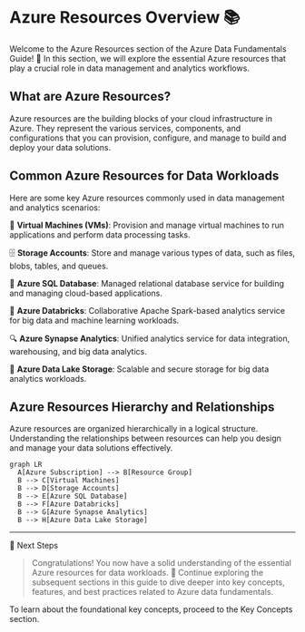 # Azure Resources Overview 📚

Welcome to the Azure Resources section of the Azure Data Fundamentals Guide! 🌟 In this section, we will explore the essential Azure resources that play a crucial role in data management and analytics workflows.

## What are Azure Resources?

Azure resources are the building blocks of your cloud infrastructure in Azure. They represent the various services, components, and configurations that you can provision, configure, and manage to build and deploy your data solutions.

## Common Azure Resources for Data Workloads

Here are some key Azure resources commonly used in data management and analytics scenarios:

🔧 **Virtual Machines (VMs)**: Provision and manage virtual machines to run applications and perform data processing tasks.

🗄️ **Storage Accounts**: Store and manage various types of data, such as files, blobs, tables, and queues.

💾 **Azure SQL Database**: Managed relational database service for building and managing cloud-based applications.

🚀 **Azure Databricks**: Collaborative Apache Spark-based analytics service for big data and machine learning workloads.

🔍 **Azure Synapse Analytics**: Unified analytics service for data integration, warehousing, and big data analytics.

🌊 **Azure Data Lake Storage**: Scalable and secure storage for big data analytics workloads.

## Azure Resources Hierarchy and Relationships

Azure resources are organized hierarchically in a logical structure. Understanding the relationships between resources can help you design and manage your data solutions effectively.

```mermaid
graph LR
  A[Azure Subscription] --> B[Resource Group]
  B --> C[Virtual Machines]
  B --> D[Storage Accounts]
  B --> E[Azure SQL Database]
  B --> F[Azure Databricks]
  B --> G[Azure Synapse Analytics]
  B --> H[Azure Data Lake Storage]
```
---

📝 Next Steps

> Congratulations! You now have a solid understanding of the essential Azure resources for data workloads. 🎉 Continue exploring the subsequent sections in this guide to dive deeper into key concepts, features, and best practices related to Azure data fundamentals.

To learn about the foundational key concepts, proceed to the Key Concepts section.

